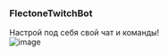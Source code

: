 ### FlectoneTwitchBot

Настрой под себя свой чат и команды!\
![image](https://github.com/user-attachments/assets/fd2637ab-129c-4c72-a348-7e28c4d848d2)

